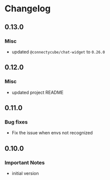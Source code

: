 # Changelog

## 0.13.0

### Misc

- updated `@connectycube/chat-widget` to `0.26.0`

## 0.12.0

### Misc

- updated project README

## 0.11.0

### Bug fixes

- Fix the issue when envs not recognized

## 0.10.0

### Important Notes

- initial version
